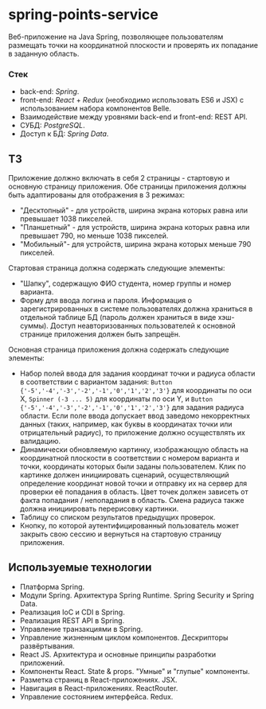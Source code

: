 # spring-points-service

Веб-приложение на Java Spring, позволяющее пользователям размещать точки на координатной плоскости и проверять их попадание в заданную область.

### Стек

- back-end: *Spring*.
- front-end: *React* + *Redux* (необходимо использовать ES6 и JSX) с использованием набора компонентов Belle.
- Взаимодействие между уровнями back-end и front-end: REST API.
- СУБД: *PostgreSQL*.
- Доступ к БД: *Spring Data*.

## ТЗ

Приложение должно включать в себя 2 страницы - стартовую и основную страницу приложения. Обе страницы приложения должны быть адаптированы для отображения в 3 режимах:

- "Десктопный" - для устройств, ширина экрана которых равна или превышает 1038 пикселей.
- "Планшетный" - для устройств, ширина экрана которых равна или превышает 790, но меньше 1038 пикселей.
- "Мобильный"- для устройств, ширина экрана которых меньше 790 пикселей.

Стартовая страница должна содержать следующие элементы:

- "Шапку", содержащую ФИО студента, номер группы и номер варианта.
- Форму для ввода логина и пароля. Информация о зарегистрированных в системе пользователях должна храниться в отдельной таблице БД (пароль должен храниться в виде хэш-суммы). Доступ неавторизованных пользователей к основной странице приложения должен быть запрещён.

Основная страница приложения должна содержать следующие элементы:

- Набор полей ввода для задания координат точки и радиуса области в соответствии с вариантом задания: `Button {'-5','-4','-3','-2','-1','0','1','2','3'}` для координаты по оси X, `Spinner (-3 ... 5)` для координаты по оси Y, и `Button {'-5','-4','-3','-2','-1','0','1','2','3'}` для задания радиуса области. Если поле ввода допускает ввод заведомо некорректных данных (таких, например, как буквы в координатах точки или отрицательный радиус), то приложение должно осуществлять их валидацию.
- Динамически обновляемую картинку, изображающую область на координатной плоскости в соответствии с номером варианта и точки, координаты которых были заданы пользователем. Клик по картинке должен инициировать сценарий, осуществляющий определение координат новой точки и отправку их на сервер для проверки её попадания в область. Цвет точек должен зависеть от факта попадания / непопадания в область. Смена радиуса также должна инициировать перерисовку картинки.
- Таблицу со списком результатов предыдущих проверок.
- Кнопку, по которой аутентифицированный пользователь может закрыть свою сессию и вернуться на стартовую страницу приложения.

## Используемые технологии

- Платформа Spring.
- Модули Spring. Архитектура Spring Runtime. Spring Security и Spring Data.
- Реализация IoC и CDI в Spring.
- Реализация REST API в Spring.
- Управление транзакциями в Spring.
- Управление жизненным циклом компонентов. Дескрипторы развёртывания.
- React JS. Архитектура и основные принципы разработки приложений.
- Компоненты React. State & props. "Умные" и "глупые" компоненты.
- Разметка страниц в React-приложениях. JSX.
- Навигация в React-приложениях. ReactRouter.
- Управление состоянием интерфейса. Redux.
